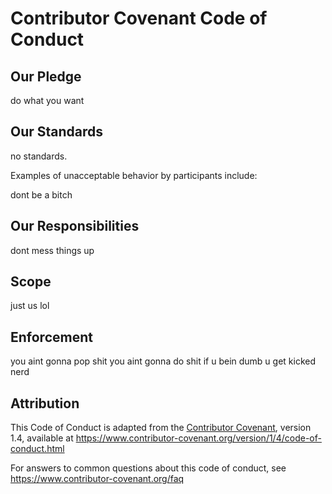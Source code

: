 # Contributor Covenant Code of Conduct

## Our Pledge

do what you want

## Our Standards

no standards.

Examples of unacceptable behavior by participants include:

dont be a bitch

## Our Responsibilities

dont mess things up

## Scope

just us lol

## Enforcement

you aint gonna pop shit you aint gonna do shit
if u bein dumb u get kicked nerd

## Attribution

This Code of Conduct is adapted from the [Contributor Covenant][homepage], version 1.4,
available at https://www.contributor-covenant.org/version/1/4/code-of-conduct.html

[homepage]: https://www.contributor-covenant.org

For answers to common questions about this code of conduct, see
https://www.contributor-covenant.org/faq
